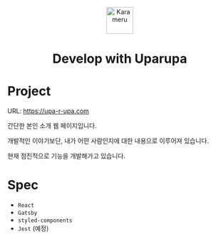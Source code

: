 <p align="center">
    <img alt="Karameru" src="https://karameruland.com/wp/wp-content/uploads/2021/07/3403f15345623c2fbbc19054479100a5.png" width="60" />
</p>
<h1 align="center">
  Develop with Uparupa
</h1>


# Project

URL: https://upa-r-upa.com

간단한 본인 소개 웹 페이지입니다. 

개발적인 이야기보단, 내가 어떤 사람인지에 대한 내용으로 이루어져 있습니다.

현재 점진적으로 기능을 개발해가고 있습니다.



# Spec
- `React`
- `Gatsby`
- `styled-components`
- `Jest` (예정)
